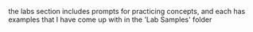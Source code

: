 the labs section includes prompts for practicing concepts, and each has examples that I have come up with in the 'Lab Samples' folder
